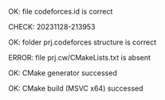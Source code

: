 OK: file codeforces.id is correct
CHECK: 20231128-213953
OK: folder prj.codeforces structure is correct
ERROR: file prj.cw/CMakeLists.txt is absent
OK: CMake generator successed
OK: CMake build (MSVC x64) successed
